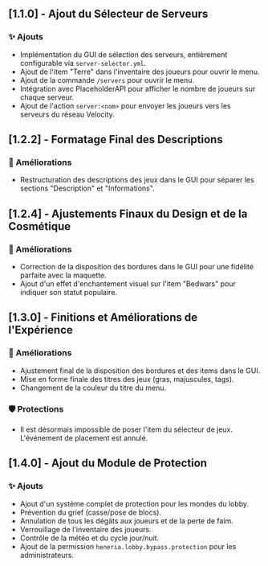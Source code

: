 ## [1.1.0] - Ajout du Sélecteur de Serveurs
### ✨ Ajouts
- Implémentation du GUI de sélection des serveurs, entièrement configurable via `server-selector.yml`.
- Ajout de l'item "Terre" dans l'inventaire des joueurs pour ouvrir le menu.
- Ajout de la commande `/servers` pour ouvrir le menu.
- Intégration avec PlaceholderAPI pour afficher le nombre de joueurs sur chaque serveur.
- Ajout de l'action `server:<nom>` pour envoyer les joueurs vers les serveurs du réseau Velocity.

## [1.2.2] - Formatage Final des Descriptions
### 🎨 Améliorations
- Restructuration des descriptions des jeux dans le GUI pour séparer les sections "Description" et "Informations".

## [1.2.4] - Ajustements Finaux du Design et de la Cosmétique
### 🎨 Améliorations
- Correction de la disposition des bordures dans le GUI pour une fidélité parfaite avec la maquette.
- Ajout d'un effet d'enchantement visuel sur l'item "Bedwars" pour indiquer son statut populaire.

## [1.3.0] - Finitions et Améliorations de l'Expérience
### 🎨 Améliorations
- Ajustement final de la disposition des bordures et des items dans le GUI.
- Mise en forme finale des titres des jeux (gras, majuscules, tags).
- Changement de la couleur du titre du menu.
### 🛡️ Protections
- Il est désormais impossible de poser l'item du sélecteur de jeux. L'événement de placement est annulé.

## [1.4.0] - Ajout du Module de Protection
### ✨ Ajouts
- Ajout d'un système complet de protection pour les mondes du lobby.
- Prévention du grief (casse/pose de blocs).
- Annulation de tous les dégâts aux joueurs et de la perte de faim.
- Verrouillage de l'inventaire des joueurs.
- Contrôle de la météo et du cycle jour/nuit.
- Ajout de la permission `heneria.lobby.bypass.protection` pour les administrateurs.
